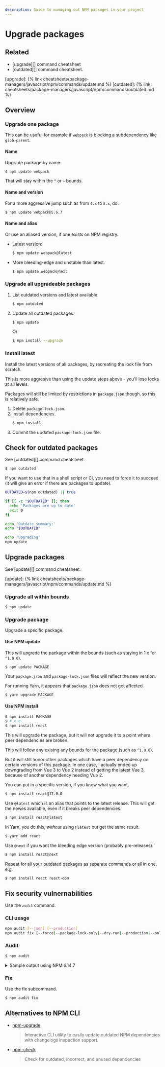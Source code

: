 ```yaml
---
description: Guide to managing out NPM packages in your project
---
```

# Upgrade packages


## Related

- [upgrade][] command cheatsheet
- [outdated][] command cheatsheet.

[upgrade]: {% link cheatsheets/package-managers/javascript/npm/commands/update.md %}
[outdated]: {% link cheatsheets/package-managers/javascript/npm/commands/outdated.md %}


## Overview

### Upgrade one package

This can be useful for example if `webpack` is blocking a subdependency like `glob-parent`.

#### Name

Upgrade package by name:

```sh
$ npm update webpack
```

That will stay within the `^` or `~` bounds.

#### Name and version

For a more aggressive jump such as from `4.x` to `5.x`, do:

```sh
$ npm update webpack@5.6.7
```

#### Name and alias

Or use an aliased version, if one exists on NPM registry.

- Latest version:
    ```sh
    $ npm update webpack@latest
    ```
- More bleeding-edge and unstable than latest.
    ```sh
    $ npm update webpack@next
    ```

### Upgrade all upgradeable packages

1. List outdated versions and latest available.
    ```sh
    $ npm outdated
    ```
1. Update all outdated packages.
    ```sh
    $ npm update
    ```
    Or
    ```sh
    $ npm install --upgrade
    ```

### Install latest

Install the latest versions of all packages, by recreating the lock file from scratch.

This is more aggresive than using the update steps above - you'll lose locks at all levels.

Packages will still be limited by restrictions in `package.json` though, so this is relatively safe.

1. Delete `package-lock.json`.
1. Install dependencies.
    ```sh
    $ npm install
    ```
1. Commit the updated `package-lock.json` file.


## Check for outdated packages

See [outdated][] command cheatsheet.

```sh
$ npm outdated
```

If you want to use that in a shell script or CI, you need to force it to succeed (it will give an error if there are packages to update).

```sh
OUTDATED=$(npm outdated) || true

if [[ -z "$OUTDATED" ]]; then
  echo 'Packages are up to date'
  exit 0
fi

echo 'Outdate summary:'
echo "$OUTDATED"

echo 'Upgrading'
npm update
```


## Upgrade packages

See [update][] command cheatsheet.

[update]: {% link cheatsheets/package-managers/javascript/npm/commands/update.md %}

### Upgrade all within bounds

```sh
$ npm update
```

### Upgrade package

Upgrade a specific package.

#### Use NPM update

This will upgrade the package within the bounds (such as staying in 1.x for `^1.0.0`).

```sh
$ npm update PACKAGE
```

Your `package.json` and `package-lock.json` files will reflect the new version.

For running Yarn, it appears that `package.json` does not get affected.

```sh
$ yarn upgrade PACKAGE
```

#### Use NPM install

```sh
$ npm install PACKAGE
$ # e.g.
$ npm install react
```

This will upgrade the package, but it will not upgrade it to a point where peer dependencies are broken.

This will follow any existng any bounds for the package (such as `^1.0.0`).

But it will still honor other packages which have a peer dependency on certain versions of this package. In one case, I actually ended up downgrading from Vue 3 to Vue 2 instead of getting the latest Vue 3, because of another dependency needing Vue 2.

You can put in a specific version, if you know what you want.

```sh
$ npm install react@17.0.0
```

Use `@latest` which is an alias that points to the latest release. This will get the newes available, even if it breaks peer dependencies.

```sh
$ npm install react@latest
```

In Yarn, you do this, _without_ using `@latest` but get the same result.

```sh
$ yarn add react
```

Use `@next` if you want the bleeding edge version (probably pre-releases).`

```sh
$ npm install react@next
```

Repeat for all your outdated packages as separate commands or all in one. e.g.

```sh
$ npm install react react-dom
```


## Fix security vulnernabilities

Use the `audit` command.

### CLI usage

```sh
npm audit [--json] [--production]
npm audit fix [--force|--package-lock-only|--dry-run|--production|--only=(dev|prod)]
```

### Audit

```sh
$ npm audit
```

<details>
<summary>Sample output using NPM 6.14.7</summary>

```
                       === npm audit security report ===

┌──────────────────────────────────────────────────────────────────────────────┐
│                                Manual Review                                 │
│            Some vulnerabilities require your attention to resolve            │
│                                                                              │
│         Visit https://go.npm.me/audit-guide for additional guidance          │
└──────────────────────────────────────────────────────────────────────────────┘
┌───────────────┬──────────────────────────────────────────────────────────────┐
│ Moderate      │ Regular Expression Denial of Service                         │
├───────────────┼──────────────────────────────────────────────────────────────┤
│ Package       │ acorn                                                        │
├───────────────┼──────────────────────────────────────────────────────────────┤
│ Patched in    │ >=5.7.4 <6.0.0 || >=6.4.1 <7.0.0 || >=7.1.1                  │
├───────────────┼──────────────────────────────────────────────────────────────┤
│ Dependency of │ preact-cli [dev]                                             │
├───────────────┼──────────────────────────────────────────────────────────────┤
│ Path          │ preact-cli > fast-async > nodent-compiler > acorn            │
├───────────────┼──────────────────────────────────────────────────────────────┤
│ More info     │ https://npmjs.com/advisories/1488                            │
└───────────────┴──────────────────────────────────────────────────────────────┘
┌───────────────┬──────────────────────────────────────────────────────────────┐
│ High          │ Remote Code Execution                                        │
├───────────────┼──────────────────────────────────────────────────────────────┤
│ Package       │ serialize-javascript                                         │
├───────────────┼──────────────────────────────────────────────────────────────┤
│ Patched in    │ >=3.1.0                                                      │
├───────────────┼──────────────────────────────────────────────────────────────┤
│ Dependency of │ preact-cli [dev]                                             │
├───────────────┼──────────────────────────────────────────────────────────────┤
│ Path          │ preact-cli > copy-webpack-plugin > serialize-javascript      │
├───────────────┼──────────────────────────────────────────────────────────────┤
│ More info     │ https://npmjs.com/advisories/1548                            │
└───────────────┴──────────────────────────────────────────────────────────────┘
┌───────────────┬──────────────────────────────────────────────────────────────┐
│ High          │ Remote Code Execution                                        │
├───────────────┼──────────────────────────────────────────────────────────────┤
│ Package       │ serialize-javascript                                         │
├───────────────┼──────────────────────────────────────────────────────────────┤
│ Patched in    │ >=3.1.0                                                      │
├───────────────┼──────────────────────────────────────────────────────────────┤
│ Dependency of │ preact-cli [dev]                                             │
├───────────────┼──────────────────────────────────────────────────────────────┤
│ Path          │ preact-cli > workbox-webpack-plugin > workbox-build >        │
│               │ rollup-plugin-terser > serialize-javascript                  │
├───────────────┼──────────────────────────────────────────────────────────────┤
│ More info     │ https://npmjs.com/advisories/1548                            │
└───────────────┴──────────────────────────────────────────────────────────────┘
found 3 vulnerabilities (1 moderate, 2 high) in 1649 scanned packages
  3 vulnerabilities require manual review. See the full report for details.
```

</details>

### Fix

Use the fix subcommand.

```sh
$ npm audit fix
```


## Alternatives to NPM CLI

- [npm-upgrade][]
    > Interactive CLI utility to easily update outdated NPM dependencies with changelogs inspection support.
- [npm-check][]
    > Check for outdated, incorrect, and unused dependencies


[npm-upgrade]: https://michaelcurrin.github.io/dev-resources/resources/javascript/packages/package-versions/npm-check.html
[npm-check]: https://michaelcurrin.github.io/dev-resources/resources/javascript/packages/npm-check/
